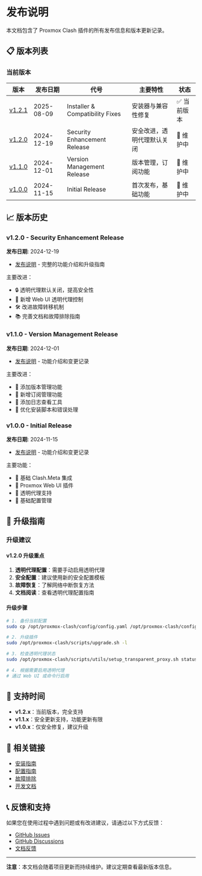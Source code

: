 # 发布说明

本文档包含了 Proxmox Clash 插件的所有发布信息和版本更新记录。

## 📋 版本列表

### 当前版本

| 版本 | 发布日期 | 代号 | 主要特性 | 状态 |
|------|----------|------|----------|------|
| [v1.2.1](release-v1.2.1.md) | 2025-08-09 | Installer & Compatibility Fixes | 安装器与兼容性修复 | ✅ 当前版本 |
| [v1.2.0](release-v1.2.0.md) | 2024-12-19 | Security Enhancement Release | 安全改进，透明代理默认关闭 | 🔄 维护中 |
| [v1.1.0](release-v1.1.0.md) | 2024-12-01 | Version Management Release | 版本管理，订阅功能 | 🔄 维护中 |
| [v1.0.0](release-v1.0.0.md) | 2024-11-15 | Initial Release | 首次发布，基础功能 | 🔄 维护中 |



## 📈 版本历史

### v1.2.0 - Security Enhancement Release
**发布日期**: 2024-12-19

- [发布说明](release-v1.2.0.md) - 完整的功能介绍和升级指南

主要改进：
- 🔒 透明代理默认关闭，提高安全性
- 🎨 新增 Web UI 透明代理控制
- 🛠️ 改进故障转移机制
- 📚 完善文档和故障排除指南

### v1.1.0 - Version Management Release
**发布日期**: 2024-12-01

- [发布说明](release-v1.1.0.md) - 功能介绍和变更记录

主要改进：
- 🚀 添加版本管理功能
- 🚀 新增订阅管理功能
- 🚀 添加日志查看工具
- 🔧 优化安装脚本和错误处理

### v1.0.0 - Initial Release
**发布日期**: 2024-11-15

- [发布说明](release-v1.0.0.md) - 功能介绍和变更记录

主要功能：
- 🎉 基础 Clash.Meta 集成
- 🎉 Proxmox Web UI 插件
- 🎉 透明代理支持
- 🎉 基础配置管理

## 🔄 升级指南

### 升级建议

#### v1.2.0 升级重点
1. **透明代理配置**：需要手动启用透明代理
2. **安全配置**：建议使用新的安全配置模板
3. **故障恢复**：了解网络中断恢复方法
4. **文档阅读**：查看透明代理配置指南

#### 升级步骤
```bash
# 1. 备份当前配置
sudo cp /opt/proxmox-clash/config/config.yaml /opt/proxmox-clash/config/config.yaml.backup

# 2. 升级插件
sudo /opt/proxmox-clash/scripts/upgrade.sh -l

# 3. 检查透明代理状态
sudo /opt/proxmox-clash/scripts/utils/setup_transparent_proxy.sh status

# 4. 根据需要启用透明代理
# 通过 Web UI 或命令行启用
```

## 📅 支持时间

- **v1.2.x**：当前版本，完全支持
- **v1.1.x**：安全更新支持，功能更新有限
- **v1.0.x**：仅安全修复，建议升级

## 🔗 相关链接

- [安装指南](../installation/)
- [配置指南](../configuration/)
- [故障排除](../troubleshooting/)
- [开发文档](../development/)

## 📞 反馈和支持

如果您在使用过程中遇到问题或有改进建议，请通过以下方式反馈：

- [GitHub Issues](https://github.com/proxmox-libraries/proxmox-clash-plugin/issues)
- [GitHub Discussions](https://github.com/proxmox-libraries/proxmox-clash-plugin/discussions)
- [文档反馈](https://github.com/proxmox-libraries/proxmox-clash-plugin/issues/new)

---

**注意**：本文档会随着项目更新而持续维护。建议定期查看最新版本信息。
